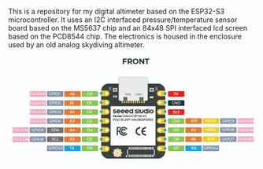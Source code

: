 This is a repository for my digital altimeter based on the ESP32-S3 microcontroller. It uses an I2C interfaced pressure/temperature sensor board based on the MS5637 chip and an 84x48 SPI interfaced lcd screen based on the PCD8544 chip. The electronics is housed in the enclosure used by an old analog skydiving altimeter.


![ESP32-S3 pinout](Images/ESP32-S3_pinout.png)
